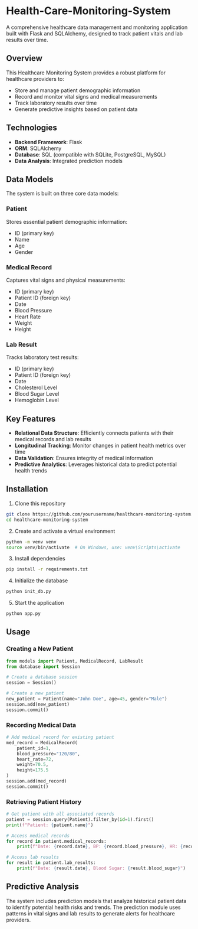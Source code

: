 # Health-Care-Monitoring-System
A comprehensive healthcare data management and monitoring application built with Flask and SQLAlchemy, designed to track patient vitals and lab results over time.

## Overview

This Healthcare Monitoring System provides a robust platform for healthcare providers to:
- Store and manage patient demographic information
- Record and monitor vital signs and medical measurements
- Track laboratory results over time
- Generate predictive insights based on patient data

## Technologies

- **Backend Framework**: Flask
- **ORM**: SQLAlchemy
- **Database**: SQL (compatible with SQLite, PostgreSQL, MySQL)
- **Data Analysis**: Integrated prediction models

## Data Models

The system is built on three core data models:

### Patient
Stores essential patient demographic information:
- ID (primary key)
- Name
- Age
- Gender

### Medical Record
Captures vital signs and physical measurements:
- ID (primary key)
- Patient ID (foreign key)
- Date
- Blood Pressure
- Heart Rate
- Weight
- Height

### Lab Result
Tracks laboratory test results:
- ID (primary key)
- Patient ID (foreign key)
- Date
- Cholesterol Level
- Blood Sugar Level
- Hemoglobin Level

## Key Features

- **Relational Data Structure**: Efficiently connects patients with their medical records and lab results
- **Longitudinal Tracking**: Monitor changes in patient health metrics over time
- **Data Validation**: Ensures integrity of medical information
- **Predictive Analytics**: Leverages historical data to predict potential health trends

## Installation

1. Clone this repository
```bash
git clone https://github.com/yourusername/healthcare-monitoring-system.git
cd healthcare-monitoring-system
```

2. Create and activate a virtual environment
```bash
python -m venv venv
source venv/bin/activate  # On Windows, use: venv\Scripts\activate
```

3. Install dependencies
```bash
pip install -r requirements.txt
```

4. Initialize the database
```bash
python init_db.py
```

5. Start the application
```bash
python app.py
```

## Usage

### Creating a New Patient
```python
from models import Patient, MedicalRecord, LabResult
from database import Session

# Create a database session
session = Session()

# Create a new patient
new_patient = Patient(name="John Doe", age=45, gender="Male")
session.add(new_patient)
session.commit()
```

### Recording Medical Data
```python
# Add medical record for existing patient
med_record = MedicalRecord(
    patient_id=1,
    blood_pressure="120/80",
    heart_rate=72,
    weight=70.5,
    height=175.5
)
session.add(med_record)
session.commit()
```

### Retrieving Patient History
```python
# Get patient with all associated records
patient = session.query(Patient).filter_by(id=1).first()
print(f"Patient: {patient.name}")

# Access medical records
for record in patient.medical_records:
    print(f"Date: {record.date}, BP: {record.blood_pressure}, HR: {record.heart_rate}")

# Access lab results
for result in patient.lab_results:
    print(f"Date: {result.date}, Blood Sugar: {result.blood_sugar}")
```

## Predictive Analysis

The system includes prediction models that analyze historical patient data to identify potential health risks and trends. The prediction module uses patterns in vital signs and lab results to generate alerts for healthcare providers.


